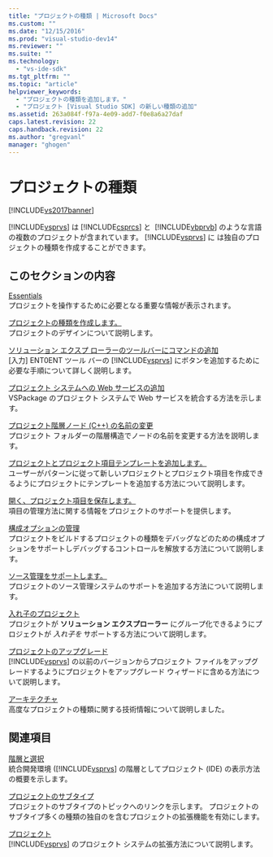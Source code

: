 ```yaml
---
title: "プロジェクトの種類 | Microsoft Docs"
ms.custom: ""
ms.date: "12/15/2016"
ms.prod: "visual-studio-dev14"
ms.reviewer: ""
ms.suite: ""
ms.technology: 
  - "vs-ide-sdk"
ms.tgt_pltfrm: ""
ms.topic: "article"
helpviewer_keywords: 
  - "プロジェクトの種類を追加します。"
  - "プロジェクト [Visual Studio SDK] の新しい種類の追加"
ms.assetid: 263a084f-f97a-4e09-add7-f0e8a6a27daf
caps.latest.revision: 22
caps.handback.revision: 22
ms.author: "gregvanl"
manager: "ghogen"
---
```

# プロジェクトの種類
[!INCLUDE[vs2017banner](../../code-quality/includes/vs2017banner.md)]

[!INCLUDE[vsprvs](../../code-quality/includes/vsprvs_md.md)] は [!INCLUDE[csprcs](../../data-tools/includes/csprcs_md.md)] と  [!INCLUDE[vbprvb](../../code-quality/includes/vbprvb_md.md)] のような言語の複数のプロジェクトが含まれています。  [!INCLUDE[vsprvs](../../code-quality/includes/vsprvs_md.md)] に は独自のプロジェクトの種類を作成することができます。  
  
## このセクションの内容  
 [Essentials](../../extensibility/internals/project-type-essentials.md)  
 プロジェクトを操作するために必要となる重要な情報が表示されます。  
  
 [プロジェクトの種類を作成します。](../../extensibility/internals/creating-project-types.md)  
 プロジェクトのデザインについて説明します。  
  
 [ソリューション エクスプ ローラーのツールバーにコマンドの追加](../../extensibility/adding-a-command-to-the-solution-explorer-toolbar.md)  
 \[入力\] ENT0ENT ツール バーの [!INCLUDE[vsprvs](../../code-quality/includes/vsprvs_md.md)] にボタンを追加するために必要な手順について詳しく説明します。  
  
 [プロジェクト システムへの Web サービスの追加](../../misc/adding-web-services-to-project-systems.md)  
 VSPackage のプロジェクト システムで Web サービスを統合する方法を示します。  
  
 [プロジェクト階層ノード \(C\+\+\) の名前の変更](../../misc/renaming-project-hierarchy-nodes-cpp.md)  
 プロジェクト フォルダーの階層構造でノードの名前を変更する方法を説明します。  
  
 [プロジェクトとプロジェクト項目テンプレートを追加します。](../../extensibility/internals/adding-project-and-project-item-templates.md)  
 ユーザーがパターンに従って新しいプロジェクトとプロジェクト項目を作成できるようにプロジェクトにテンプレートを追加する方法について説明します。  
  
 [開く、プロジェクト項目を保存します。](../../extensibility/internals/opening-and-saving-project-items.md)  
 項目の管理方法に関する情報をプロジェクトのサポートを提供します。  
  
 [構成オプションの管理](../../extensibility/internals/managing-configuration-options.md)  
 プロジェクトをビルドするプロジェクトの種類をデバッグなどのための構成オプションをサポートしデバッグするコントロールを解放する方法について説明します。  
  
 [ソース管理をサポートします。](../../extensibility/internals/supporting-source-control.md)  
 プロジェクトのソース管理システムのサポートを追加する方法について説明します。  
  
 [入れ子のプロジェクト](../../extensibility/internals/nesting-projects.md)  
 プロジェクトが  **ソリューション エクスプローラー**  にグループ化できるようにプロジェクトが  *入れ子を*  サポートする方法について説明します。  
  
 [プロジェクトのアップグレード](../../extensibility/internals/upgrading-projects.md)  
 [!INCLUDE[vsprvs](../../code-quality/includes/vsprvs_md.md)] の以前のバージョンからプロジェクト ファイルをアップグレードするようにプロジェクトをアップグレード ウィザードに含める方法について説明します。  
  
 [アーキテクチャ](../../extensibility/internals/project-types-architecture.md)  
 高度なプロジェクトの種類に関する技術情報について説明しました。  
  
## 関連項目  
 [階層と選択](../../extensibility/internals/hierarchies-and-selection.md)  
 統合開発環境 \([!INCLUDE[vsprvs](../../code-quality/includes/vsprvs_md.md)] の階層としてプロジェクト \(IDE\) の表示方法の概要を示します。  
  
 [プロジェクトのサブタイプ](../../extensibility/internals/project-subtypes.md)  
 プロジェクトのサブタイプのトピックへのリンクを示します。  プロジェクトのサブタイプ多くの種類の独自のを含むプロジェクトの拡張機能を有効にします。  
  
 [プロジェクト](../../extensibility/internals/projects.md)  
 [!INCLUDE[vsprvs](../../code-quality/includes/vsprvs_md.md)] のプロジェクト システムの拡張方法について説明します。